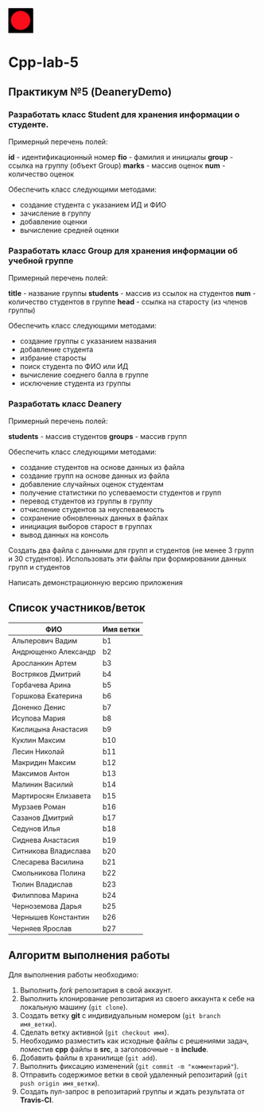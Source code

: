 

<img src="img/red.png" width="50" height="50">

# Cpp-lab-5

## Практикум №5 (DeaneryDemo)

### Разработать класс **Student** для хранения информации о студенте.

Примерный перечень полей:

**id** - идентификационный номер
**fio** - фамилия и инициалы
**group** - ссылка на группу (объект Group)
**marks** - массив оценок
**num** - количество оценок

Обеспечить класс следующими методами:

- создание студента с указанием ИД и ФИО
- зачисление в группу
- добавление оценки
- вычисление средней оценки

### Разработать класс **Group** для хранения информации об учебной группе

Примерный перечень полей:

**title** - название группы
**students** - массив из ссылок на студентов
**num** - количество студентов в группе
**head** - ссылка на старосту (из членов группы)

Обеспечить класс следующими методами:

- создание группы с указанием названия
- добавление студента
- избрание старосты
- поиск студента по ФИО или ИД
- вычисление соеднего балла в группе
- исключение студента из группы

### Разработать класс **Deanery**

Примерный перечень полей:

**students** - массив студентов
**groups** - массив групп

Обеспечить класс следующими методами:

- создание студентов на основе данных из файла
- создание групп на основе данных из файла
- добавление случайных оценок студентам
- получение статистики по успеваемости студентов и групп
- перевод студентов из группы в группу
- отчисление студентов за неуспеваемость
- сохранение обновленных данных в файлах
- инициация выборов старост в группах
- вывод данных на консоль


Создать два файла с данными для групп и студентов (не менее 3 групп и 30 студентов). Использовать эти файлы при формировании данных групп и студентов

Написать демонстрационную версию приложения



 
 
 
## Список участников/веток

|  ФИО              | Имя ветки |
|-------------------|-----------|
|Альперович	Вадим | b1|
|Андрющенко	Александр|b2|
|Аросланкин	Артем|b3|
|Востряков	Дмитрий|b4|
|Горбачева	Арина|b5|
|Горшкова	Екатерина|b6||
|Доненко	Денис|b7|
|Исупова	Мария|b8|
|Кислицына	Анастасия|b9|
|Куклин	Максим|b10|
|Лесин	Николай|b11|
|Макридин	Максим|b12|
|Максимов	Антон|b13|
|Малинин	Василий|b14|
|Мартиросян	Елизавета|b15|
|Мурзаев	Роман|b16|
|Сазанов	Дмитрий|b17|
|Седунов	Илья|b18|
|Сиднева	Анастасия|b19|
|Ситникова	Владислава|b20|
|Слесарева	Василина|b21|
|Смольникова	Полина|b22|
|Тюлин	Владислав|b23|
|Филиппова	Марина|b24|
|Черноземова	Дарья|b25|
|Чернышев	Константин|b26|
|Черняев	Ярослав|b27|


## Алгоритм выполнения работы

Для выполнения работы необходимо:

1. Выполнить *fork* репозитария в свой аккаунт.
1. Выполнить клонирование репозитария из своего аккаунта к себе на локальную машину (`git clone`).
1. Создать ветку **git** с индивидуальным номером (`git branch имя_ветки`).
1. Сделать ветку активной (`git checkout имя`).
1. Необходимо разместить как исходные файлы с решениями задач, поместив **cpp** файлы в **src**, а заголовочные - в **include**. 
1. Добавить файлы в хранилище (`git add`).
1. Выполнить фиксацию изменений (`git commit -m "комментарий"`).
1. Отправить содержимое ветки в свой удаленный репозитарий (`git push origin имя_ветки`).
1. Создать пул-запрос в репозитарий группы и ждать результата от **Travis-CI**.


